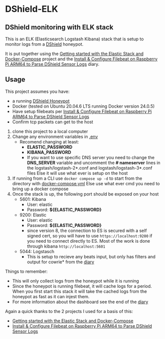# DShield-ELK
## DShield monitoring with ELK stack

This is an ELK (Elasticsearch Logstash Kibana) stack that is setup to monitor logs from a [DShield](https://dshield.org) honeypot.

It is put together using the [Getting started with the Elastic Stack and Docker-Compose](https://github.com/elkninja/elastic-stack-docker-part-one) project and the [Install & Configure Filebeat on Raspberry Pi ARM64 to Parse DShield Sensor Logs](https://isc.sans.edu/diary/Install+Configure+Filebeat+on+Raspberry+Pi+ARM64+to+Parse+DShield+Sensor+Logs/30056) diary.

## Usage

This project assumes you have:
* a running [DShield Honeypot](https://www.dshield.org/tools/honeypot/)
* Docker (tested on Ubuntu 20.04.6 LTS running Docker version 24.0.5)
* Have setup filebeats per [Install & Configure Filebeat on Raspberry Pi ARM64 to Parse DShield Sensor Logs](https://isc.sans.edu/diary/Install+Configure+Filebeat+on+Raspberry+Pi+ARM64+to+Parse+DShield+Sensor+Logs/30056)
* Confirm tcp packets can get to the host

1. clone this project to a local computer
1. Change any environment variables in [.env](./.env)
    * Recomend changing at least:
        * **ELASTIC_PASSWORD**
        * **KIBANA_PASSWORD**
        * If you want to use specific DNS server you need to change the **DNS_SERVER** variable and uncomment the **# nameserver** lines in the logstash/logstash-2*.conf and logstash/logstash-3*.conf files
        Else it will use what ever is setup on the host
1. If running from a CLI use `docker compose up -d` to start from the directory with [docker-compose.yml](./docker-compose.yml)
Else use what ever cmd you need to bring up a docker compose
1. Once the stack is up, the following port should be exposed on your host
    * 5601: Kibana
        * User: elastic
        * Password: **${ELASTIC_PASSWORD}**
    * 9200: Elastic
        * User: elastic
        * Password: **${ELASTIC_PASSWORD}**
        * since version 8, the connection to ES is secured with a self signed cert, so you will have to use `https://localhost:9200` if you need to connect directly to ES.  Most of the work is done through kibana `http://localhost:5601`
    * 5044: Logstasch
        * This is setup to recieve any beats input, but only has filters and output for cowrie* from the [diary](https://isc.sans.edu/diary/Install+Configure+Filebeat+on+Raspberry+Pi+ARM64+to+Parse+DShield+Sensor+Logs/30056)


Things to remember:
* This will only collect logs from the honeypot while it is running
* Since the honeypot is running filebeat, it will cache logs for a period.  When you first start this stack it will take the cached logs from the honeypot as fast as it can injest them.
* For more information about the dashboard see the end of the [diary](https://isc.sans.edu/diary/Install+Configure+Filebeat+on+Raspberry+Pi+ARM64+to+Parse+DShield+Sensor+Logs/30056)

Again a quick thanks to the 2 projects I used for a basis of  this:
* [Getting started with the Elastic Stack and Docker-Compose](https://github.com/elkninja/elastic-stack-docker-part-one)
* [Install & Configure Filebeat on Raspberry Pi ARM64 to Parse DShield Sensor Logs](https://isc.sans.edu/diary/Install+Configure+Filebeat+on+Raspberry+Pi+ARM64+to+Parse+DShield+Sensor+Logs/30056)

